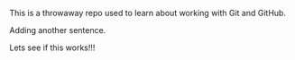 This is a throwaway repo used to learn about working with Git and GitHub.


Adding another sentence.

Lets see if this works!!!
